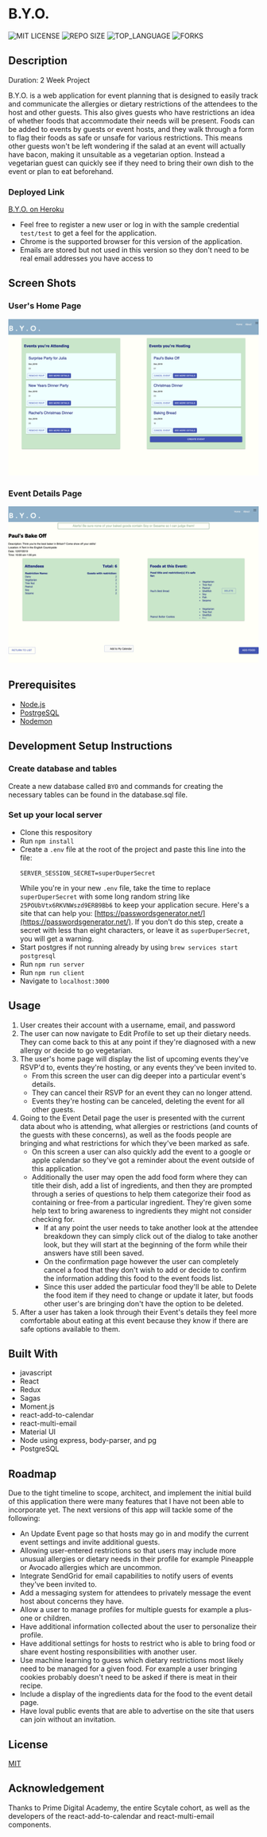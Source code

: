 # B.Y.O.
![MIT LICENSE](https://img.shields.io/github/license/ayriela/BYO-solo-project.svg?style=flat-square)
![REPO SIZE](https://img.shields.io/github/repo-size/ayriela/BYO-solo-project.svg?style=flat-square)
![TOP_LANGUAGE](https://img.shields.io/github/languages/top/ayriela/BYO-solo-project.svg?style=flat-square)
![FORKS](https://img.shields.io/github/forks/ayriela/BYO-solo-project.svg?style=social)



## Description
Duration: 2 Week Project

B.Y.O. is a web application for event planning that is designed to easily track and communicate the allergies or dietary restrictions of the attendees to the host and other guests. This also gives guests who have restrictions an idea of whether foods that accommodate their needs will be present. Foods can be added to events by guests or event hosts, and they walk through a form to flag their foods as safe or unsafe for various restrictions. This means other guests won't be left wondering if the salad at an event will actually have bacon, making it unsuitable as a vegetarian option. Instead a vegetarian guest can quickly see if they need to bring their own dish to the event or plan to eat beforehand.

### Deployed Link 
[B.Y.O. on Heroku](https://byo-solo.herokuapp.com/#/home)
- Feel free to register a new user or log in with the sample credential `test/test` to get a feel for the application.
- Chrome is the supported browser for this version of the application.
- Emails are stored but not used in this version so they don't need to be real email addresses you have access to

## Screen Shots
### User's Home Page
![Screen Shot](User_Home.png)

### Event Details Page
![Screen Shot](Event_Detail.png)

## Prerequisites

- [Node.js](https://nodejs.org/en/)
- [PostrgeSQL](https://www.postgresql.org/)
- [Nodemon](https://nodemon.io/)



## Development Setup Instructions

### Create database and tables

Create a new database called `BYO` and commands for creating the necessary tables can be found in the database.sql file.

### Set up your local server
* Clone this respository 
* Run `npm install`
* Create a `.env` file at the root of the project and paste this line into the file:
    ```
    SERVER_SESSION_SECRET=superDuperSecret
    ```
    While you're in your new `.env` file, take the time to replace `superDuperSecret` with some long random string like `25POUbVtx6RKVNWszd9ERB9Bb6` to keep your application secure. Here's a site that can help you: [https://passwordsgenerator.net/](https://passwordsgenerator.net/). If you don't do this step, create a secret with less than eight characters, or leave it as `superDuperSecret`, you will get a warning.
* Start postgres if not running already by using `brew services start postgresql`
* Run `npm run server`
* Run `npm run client`
* Navigate to `localhost:3000`

## Usage
1. User creates their account with a username, email, and password
2. The user can now navigate to Edit Profile to set up their dietary needs. They can come back to this at any point if they're diagnosed with a new allergy or decide to go vegetarian.
3. The user's home page will display the list of upcoming events they've RSVP'd to, events they're hosting, or any events they've been invited to.
    - From this screen the user can dig deeper into a particular event's details. 
    - They can cancel their RSVP for an event they can no longer attend.
    - Events they're hosting can be canceled, deleting the event for all other guests. 
4. Going to the Event Detail page the user is presented with the current data about who is attending, what allergies or restrictions (and counts of the guests with these concerns), as well as the foods people are bringing and what restrictions for which they've been marked as safe.
    - On this screen a user can also quickly add the event to a google or apple calendar so they've got a reminder about the event outside of this application.
    - Additionally the user may open the add food form where they can title their dish, add a list of ingredients, and then they are prompted through a series of questions to help them categorize  their food as containing or free-from a particular ingredient. They're given some help text to bring awareness to ingredients they might not consider checking for. 
        - If at any point the user needs to take another look at the attendee breakdown they can simply click out of the dialog to take another look, but they will start at the beginning of the form while their answers have still been saved. 
        - On the confirmation page however the user can completely cancel a food that they don't wish to add or decide to confirm the information adding this food to the event foods list.
        - Since this user added the particular food they'll be able to Delete the food item if they need to change or update it later, but foods other user's are bringing don't have the option to be deleted.
5. After a user has taken a look through their Event's details they feel more comfortable about eating at this event because they know if there are safe options available to them. 


## Built With

- javascript 
- React
- Redux
- Sagas
- Moment.js
- react-add-to-calendar
- react-multi-email
- Material UI
- Node using express, body-parser, and pg
- PostgreSQL


## Roadmap
Due to the tight timeline to scope, architect, and implement the initial build of this application there were many features that I have not been able to incorporate yet. The next versions of this app will tackle some of the following:

- An Update Event page so that hosts may go in and modify the current event settings and invite additional guests.
- Allowing user-entered restrictions so that users may include more unusual allergies or dietary needs in their profile for example Pineapple or Avocado allergies which are uncommon. 
- Integrate SendGrid for email capabilities to notify users of events they've been invited to.
- Add a messaging system for attendees to privately message the event host about concerns they have. 
- Allow a user to manage profiles for multiple guests for example a plus-one or children.
- Have additional information collected about the user to personalize their profile. 
- Have additional settings for hosts to restrict who is able to bring food or share event hosting responsibilities with another user. 
- Use machine learning to guess which dietary restrictions most likely need to be managed for a given food. For example a user bringing cookies probably doesn't need to be asked if there is meat in their recipe.
- Include a display of the ingredients data for the food to the event detail page.
- Have loval public events that are able to advertise on the site that users can join without an invitation. 

## License
[MIT](https://choosealicense.com/licenses/mit/)

## Acknowledgement
Thanks to Prime Digital Academy, the entire Scytale cohort, as well as the developers of the react-add-to-calendar and react-multi-email components. 
